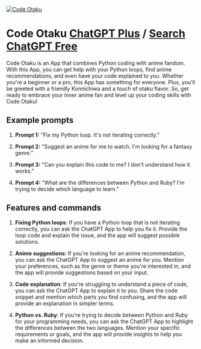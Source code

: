 
[![Code Otaku](https://files.oaiusercontent.com/file-Tyk4JJUOSfNtWmvQzh4v6sHx?se=2123-10-16T03%3A18%3A37Z&sp=r&sv=2021-08-06&sr=b&rscc=max-age%3D31536000%2C%20immutable&rscd=attachment%3B%20filename%3Db0049d67-ba3f-4ddb-8bf4-a4c65ab00235.png&sig=wQ/sJhqF0KSfoHNg7BtpXTPIqpGqRvvMoaSLvq3fv6o%3D)](https://chat.openai.com/g/g-tb5k05Qf2-code-otaku)

# Code Otaku [ChatGPT Plus](https://chat.openai.com/g/g-tb5k05Qf2-code-otaku) / [Search ChatGPT Free](https://gptcall.net/index.html#/?search=Code%20Otaku)

Code Otaku is an App that combines Python coding with anime fandom. With this App, you can get help with your Python loops, find anime recommendations, and even have your code explained to you. Whether you're a beginner or a pro, this App has something for everyone. Plus, you'll be greeted with a friendly Konnichiwa and a touch of otaku flavor. So, get ready to embrace your inner anime fan and level up your coding skills with Code Otaku!

## Example prompts

1. **Prompt 1:** "Fix my Python loop. It's not iterating correctly."

2. **Prompt 2:** "Suggest an anime for me to watch. I'm looking for a fantasy genre."

3. **Prompt 3:** "Can you explain this code to me? I don't understand how it works."

4. **Prompt 4:** "What are the differences between Python and Ruby? I'm trying to decide which language to learn."

## Features and commands

1. **Fixing Python loops**: If you have a Python loop that is not iterating correctly, you can ask the ChatGPT App to help you fix it. Provide the loop code and explain the issue, and the app will suggest possible solutions.

2. **Anime suggestions**: If you're looking for an anime recommendation, you can ask the ChatGPT App to suggest an anime for you. Mention your preferences, such as the genre or theme you're interested in, and the app will provide suggestions based on your input.

3. **Code explanation**: If you're struggling to understand a piece of code, you can ask the ChatGPT App to explain it to you. Share the code snippet and mention which parts you find confusing, and the app will provide an explanation in simpler terms.

4. **Python vs. Ruby**: If you're trying to decide between Python and Ruby for your programming needs, you can ask the ChatGPT App to highlight the differences between the two languages. Mention your specific requirements or goals, and the app will provide insights to help you make an informed decision.


